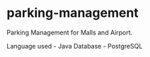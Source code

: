 # parking-management
Parking Management for Malls and Airport.

Language used - Java 
Database - PostgreSQL
